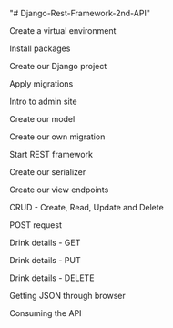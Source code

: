 "# Django-Rest-Framework-2nd-API" 

Create a virtual environment

Install packages

Create our Django project

Apply migrations

Intro to admin site

Create our model

Create our own migration

Start REST framework

Create our serializer

Create our view endpoints

CRUD - Create, Read, Update and Delete

POST request

Drink details - GET

Drink details - PUT 

Drink details - DELETE

Getting JSON through browser

Consuming the API
